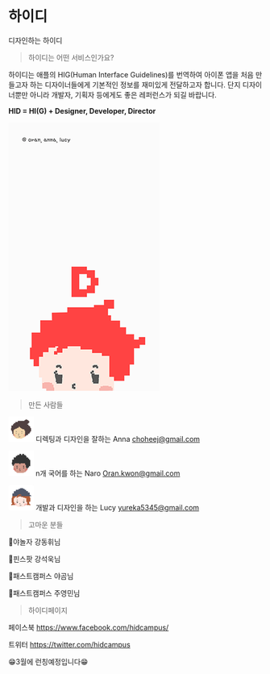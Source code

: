 # 하이디
디자인하는 하이디
>하이디는 어떤 서비스인가요?

하이디는 애플의 HIG(Human Interface Guidelines)를 번역하여 아이폰 앱을 처음 만들고자 하는
디자이너들에게 기본적인 정보를 재미있게 전달하고자 합니다.
단지 디자이너뿐만 아니라 개발자, 기획자 등에게도 좋은 레퍼런스가 되길 바랍니다.

**HID = HI(G) + Designer, Developer, Director**

![lanch image](https://github.com/HiDcampus/HiD/blob/master/01_luching2.gif)

>만든 사람들

![profile image](https://github.com/HiDcampus/HiD/blob/master/profileimage/hid_anna.png) 디렉팅과 디자인을 잘하는 Anna choheej@gmail.com

![profile image](https://github.com/HiDcampus/HiD/blob/master/profileimage/hid_naro.png) n개 국어를 하는 Naro  Oran.kwon@gmail.com

![profile image](https://github.com/HiDcampus/HiD/blob/master/profileimage/hid_lucy.png) 개발과 디자인을 하는 Lucy yureka5345@gmail.com


>고마운 분들

:star2:야놀자 강동휘님

:star2:핀스팟 강석욱님

:star2:패스트캠퍼스 야곰님

:star2:패스트캠퍼스 주영민님

>하이디페이지

페이스북 https://www.facebook.com/hidcampus/

트위터  https://twitter.com/hidcampus


:grin:3월에 런칭예정입니다:grin:
